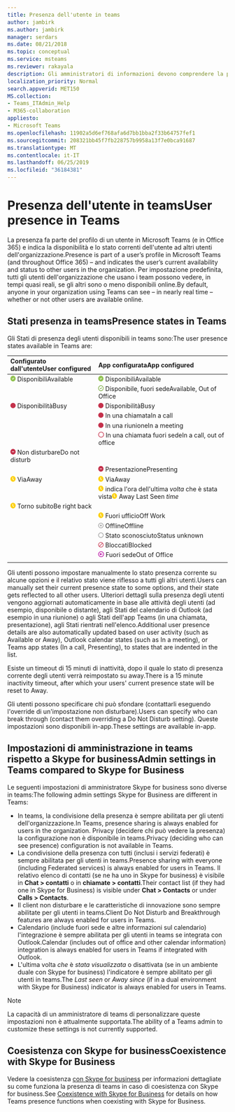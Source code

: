 ```yaml
---
title: Presenza dell'utente in teams
author: jambirk
ms.author: jambirk
manager: serdars
ms.date: 08/21/2018
ms.topic: conceptual
ms.service: msteams
ms.reviewer: rakayala
description: Gli amministratori di informazioni devono comprendere la presenza in teams.
localization_priority: Normal
search.appverid: MET150
MS.collection:
- Teams_ITAdmin_Help
- M365-collaboration
appliesto:
- Microsoft Teams
ms.openlocfilehash: 11902a5d6ef768afa6d7bb1bba2f33b64757fef1
ms.sourcegitcommit: 208321bb45f7fb228757b9958a13f7e0bca91687
ms.translationtype: MT
ms.contentlocale: it-IT
ms.lasthandoff: 06/25/2019
ms.locfileid: "36184381"
---
```

# <a name="user-presence-in-teams"></a><span data-ttu-id="de81a-103">Presenza dell'utente in teams</span><span class="sxs-lookup"><span data-stu-id="de81a-103">User presence in Teams</span></span>

<span data-ttu-id="de81a-104">La presenza fa parte del profilo di un utente in Microsoft Teams (e in Office 365) e indica la disponibilità e lo stato correnti dell'utente ad altri utenti dell'organizzazione.</span><span class="sxs-lookup"><span data-stu-id="de81a-104">Presence is part of a user’s profile in Microsoft Teams (and throughout Office 365) – and indicates the user’s current availability and status to other users in the organization.</span></span> <span data-ttu-id="de81a-105">Per impostazione predefinita, tutti gli utenti dell'organizzazione che usano i team possono vedere, in tempi quasi reali, se gli altri sono o meno disponibili online.</span><span class="sxs-lookup"><span data-stu-id="de81a-105">By default, anyone in your organization using Teams can see – in nearly real time – whether or not other users are available online.</span></span>

## <a name="presence-states-in-teams"></a><span data-ttu-id="de81a-106">Stati presenza in teams</span><span class="sxs-lookup"><span data-stu-id="de81a-106">Presence states in Teams</span></span>

<span data-ttu-id="de81a-107">Gli Stati di presenza degli utenti disponibili in teams sono:</span><span class="sxs-lookup"><span data-stu-id="de81a-107">The user presence states available in Teams are:</span></span>

|<span data-ttu-id="de81a-108">Configurato dall'utente</span><span class="sxs-lookup"><span data-stu-id="de81a-108">User configured</span></span>|<span data-ttu-id="de81a-109">App configurata</span><span class="sxs-lookup"><span data-stu-id="de81a-109">App configured</span></span>|
|:--- |:---|
| ![Contrassegno di Chek verde a tinta unita, che indica la presenza disponibile](media/Presence_Available.png) <span data-ttu-id="de81a-111">Disponibili</span><span class="sxs-lookup"><span data-stu-id="de81a-111">Available</span></span>|![Contrassegno di Chek verde a tinta unita, che indica la presenza disponibile](media/Presence_Available.png) <span data-ttu-id="de81a-113">Disponibili</span><span class="sxs-lookup"><span data-stu-id="de81a-113">Available</span></span>|
|| ![Aprire il contrassegno di Chek verde, indicando disponibile OOF](media/Presence_Available_OOF.png) <span data-ttu-id="de81a-115">Disponibile, fuori sede</span><span class="sxs-lookup"><span data-stu-id="de81a-115">Available, Out of Office</span></span> |
|  ![Cerchio rosso a tinta unita che indica occupato](media/Presence_Busy.png) <span data-ttu-id="de81a-117">Disponibilità</span><span class="sxs-lookup"><span data-stu-id="de81a-117">Busy</span></span> |  ![Cerchio rosso a tinta unita che indica occupato](media/Presence_Busy.png) <span data-ttu-id="de81a-119">Disponibilità</span><span class="sxs-lookup"><span data-stu-id="de81a-119">Busy</span></span>  |
|| ![Cerchio rosso a tinta unita, che indica occupato in una chiamata](media/Presence_Busy.png) <span data-ttu-id="de81a-121">In una chiamata</span><span class="sxs-lookup"><span data-stu-id="de81a-121">In a call</span></span>|
|| ![Cerchio rosso a tinta unita, che indica occupato in una riunione](media/Presence_Busy.png) <span data-ttu-id="de81a-123">In una riunione</span><span class="sxs-lookup"><span data-stu-id="de81a-123">In a meeting</span></span> |
|| ![Aprire il cerchio rosso, indicando OOF occupato](media/Presence_Busy_OOF.png) <span data-ttu-id="de81a-125">In una chiamata fuori sede</span><span class="sxs-lookup"><span data-stu-id="de81a-125">In a call, out of office</span></span>|
|  ![Cerchio rosso con linea bianca che indica che non disturbare](media/Presence_DND.png) <span data-ttu-id="de81a-127">Non disturbare</span><span class="sxs-lookup"><span data-stu-id="de81a-127">Do not disturb</span></span> ||
|| ![Cerchio rosso con linea bianca che indica la presentazione](media/Presence_DND.png) <span data-ttu-id="de81a-129">Presentazione</span><span class="sxs-lookup"><span data-stu-id="de81a-129">Presenting</span></span>|
| ![Icona dell'orologio giallo che indica la distanza](media/Presence_Away.png) <span data-ttu-id="de81a-131">Via</span><span class="sxs-lookup"><span data-stu-id="de81a-131">Away</span></span>| ![Icona dell'orologio giallo che indica la distanza](media/Presence_Away.png) <span data-ttu-id="de81a-133">Via</span><span class="sxs-lookup"><span data-stu-id="de81a-133">Away</span></span>|
|| <span data-ttu-id="de81a-134">![Icona dell'orologio giallo, che](media/Presence_Away.png) indica l'ora dell'ultima *volta* che è stata vista</span><span class="sxs-lookup"><span data-stu-id="de81a-134">![Yellow clock icon, indicating away](media/Presence_Away.png) Away Last Seen *time*</span></span>|
|![Icona dell'orologio giallo, che indica di distanza, torno subito](media/Presence_Away.png) <span data-ttu-id="de81a-136">Torno subito</span><span class="sxs-lookup"><span data-stu-id="de81a-136">Be right back</span></span>| |
|| ![Icona dell'orologio giallo, con indicazione di distanza, fuori lavoro](media/Presence_Away.png)  <span data-ttu-id="de81a-138">Fuori ufficio</span><span class="sxs-lookup"><span data-stu-id="de81a-138">Off Work</span></span>|
|| ![Cerchio grigio con x, che indica offline](media/Presence_Offline.png) <span data-ttu-id="de81a-140">Offline</span><span class="sxs-lookup"><span data-stu-id="de81a-140">Offline</span></span> |
|| ![Aprire il cerchio grigio, indicando lo stato sconosciuto](media/Presence_Unknown.png) <span data-ttu-id="de81a-142">Stato sconosciuto</span><span class="sxs-lookup"><span data-stu-id="de81a-142">Status unknown</span></span>|
||![Aprire il cerchio rosso con la linea diagonale, indicando bloccato](media/Presence_Blocked.png) <span data-ttu-id="de81a-144">Bloccati</span><span class="sxs-lookup"><span data-stu-id="de81a-144">Blocked</span></span> |
|| ![Cerchio viola con freccia che indica fuori sede](media/Presence_OOF.png) <span data-ttu-id="de81a-146">Fuori sede</span><span class="sxs-lookup"><span data-stu-id="de81a-146">Out of Office</span></span>|
|||
 
<span data-ttu-id="de81a-147">Gli utenti possono impostare manualmente lo stato presenza corrente su alcune opzioni e il relativo stato viene riflesso a tutti gli altri utenti.</span><span class="sxs-lookup"><span data-stu-id="de81a-147">Users can manually set their current presence state to some options, and their state gets reflected to all other users.</span></span> <span data-ttu-id="de81a-148">Ulteriori dettagli sulla presenza degli utenti vengono aggiornati automaticamente in base alle attività degli utenti (ad esempio, disponibile o distante), agli Stati del calendario di Outlook (ad esempio in una riunione) o agli Stati dell'app Teams (in una chiamata, presentazione), agli Stati rientrati nell'elenco.</span><span class="sxs-lookup"><span data-stu-id="de81a-148">Additional user presence details are also automatically updated based on user activity (such as Available or Away), Outlook calendar states (such as In a meeting), or Teams app states (In a call, Presenting), to states that are indented in the list.</span></span>

<span data-ttu-id="de81a-149">Esiste un timeout di 15 minuti di inattività, dopo il quale lo stato di presenza corrente degli utenti verrà reimpostato su away.</span><span class="sxs-lookup"><span data-stu-id="de81a-149">There is a 15 minute inactivity timeout, after which your users' current presence state will be reset to Away.</span></span>

<span data-ttu-id="de81a-150">Gli utenti possono specificare chi può sfondare (contattarli eseguendo l'override di un'impostazione non disturbare).</span><span class="sxs-lookup"><span data-stu-id="de81a-150">Users can specify who can break through (contact them overriding a Do Not Disturb setting).</span></span> <span data-ttu-id="de81a-151">Queste impostazioni sono disponibili in-app.</span><span class="sxs-lookup"><span data-stu-id="de81a-151">These settings are available in-app.</span></span>

## <a name="admin-settings-in-teams-compared-to-skype-for-business"></a><span data-ttu-id="de81a-152">Impostazioni di amministrazione in teams rispetto a Skype for business</span><span class="sxs-lookup"><span data-stu-id="de81a-152">Admin settings in Teams compared to Skype for Business</span></span>

<span data-ttu-id="de81a-153">Le seguenti impostazioni di amministratore Skype for business sono diverse in teams:</span><span class="sxs-lookup"><span data-stu-id="de81a-153">The following admin settings Skype for Business are different in Teams:</span></span>

- <span data-ttu-id="de81a-154">In teams, la condivisione della presenza è sempre abilitata per gli utenti dell'organizzazione.</span><span class="sxs-lookup"><span data-stu-id="de81a-154">In Teams, presence sharing is always enabled for users in the organization.</span></span> <span data-ttu-id="de81a-155">Privacy (decidere chi può vedere la presenza) la configurazione non è disponibile in teams.</span><span class="sxs-lookup"><span data-stu-id="de81a-155">Privacy (deciding who can see presence) configuration is not available in Teams.</span></span>
- <span data-ttu-id="de81a-156">La condivisione della presenza con tutti (inclusi i servizi federati) è sempre abilitata per gli utenti in teams.</span><span class="sxs-lookup"><span data-stu-id="de81a-156">Presence sharing with everyone (including Federated services) is always enabled for users in Teams.</span></span> <span data-ttu-id="de81a-157">Il relativo elenco di contatti (se ne ha uno in Skype for business) è visibile in **Chat > contatti** o in **chiamate > contatti**.</span><span class="sxs-lookup"><span data-stu-id="de81a-157">Their contact list (if they had one in Skype for Business) is visible under **Chat > Contacts** or under **Calls > Contacts**.</span></span>
- <span data-ttu-id="de81a-158">Il client non disturbare e le caratteristiche di innovazione sono sempre abilitate per gli utenti in teams.</span><span class="sxs-lookup"><span data-stu-id="de81a-158">Client Do Not Disturb and Breakthrough features are always enabled for users in Teams.</span></span>
- <span data-ttu-id="de81a-159">Calendario (include fuori sede e altre informazioni sul calendario) l'integrazione è sempre abilitata per gli utenti in teams se integrata con Outlook.</span><span class="sxs-lookup"><span data-stu-id="de81a-159">Calendar (includes out of office and other calendar information) integration  is always enabled for users in Teams if integrated with Outlook.</span></span>
- <span data-ttu-id="de81a-160">L'ultima volta *che* è *stata visualizzata* o disattivata (se in un ambiente duale con Skype for business) l'indicatore è sempre abilitato per gli utenti in teams.</span><span class="sxs-lookup"><span data-stu-id="de81a-160">The *Last seen* or *Away since* (if in a dual environment with Skype for Business) indicator is always enabled for users in Teams.</span></span>

> [!NOTE]
> <span data-ttu-id="de81a-161">La capacità di un amministratore di teams di personalizzare queste impostazioni non è attualmente supportata.</span><span class="sxs-lookup"><span data-stu-id="de81a-161">The ability of a Teams admin to customize these settings is not currently supported.</span></span>

## <a name="coexistence-with-skype-for-business"></a><span data-ttu-id="de81a-162">Coesistenza con Skype for business</span><span class="sxs-lookup"><span data-stu-id="de81a-162">Coexistence with Skype for Business</span></span>

<span data-ttu-id="de81a-163">Vedere la coesistenza [con Skype for business](coexistence-chat-calls-presence.md) per informazioni dettagliate su come funziona la presenza di teams in caso di coesistenza con Skype for business.</span><span class="sxs-lookup"><span data-stu-id="de81a-163">See [Coexistence with Skype for Business](coexistence-chat-calls-presence.md) for details on how Teams presence functions when coexisting with Skype for Business.</span></span> 
